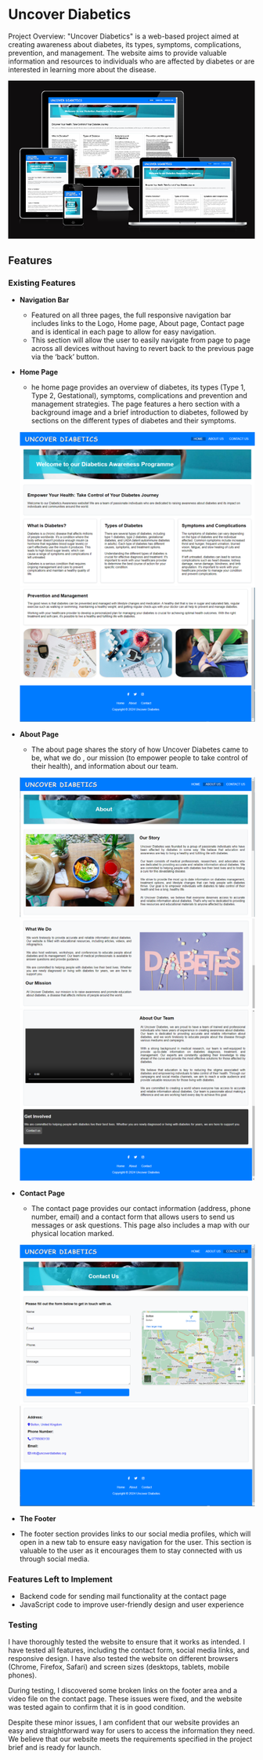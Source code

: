 # Uncover Diabetics

Project Overview:
"Uncover Diabetics" is a web-based project aimed at creating awareness about diabetes, its types, symptoms, complications, prevention, and management. The website aims to provide valuable information and resources to individuals who are affected by diabetes or are interested in learning more about the disease.

![Responsive Mockup](screenshots/responsive-img.png)

## Features 

### Existing Features

- __Navigation Bar__

  - Featured on all three pages, the full responsive navigation bar includes links to the Logo, Home page, About page, Contact page and is identical in each page to allow for easy navigation.
  - This section will allow the user to easily navigate from page to page across all devices without having to revert back to the previous page via the ‘back’ button.

- __Home Page__

  - he home page provides an overview of diabetes, its types (Type 1, Type 2, Gestational), symptoms, complications  and prevention and management strategies. The page features a hero section with a background image and a brief introduction to diabetes, followed by sections on the different types of diabetes and their symptoms.

  ![HOME PAGE IMG 1](screenshots/homepage1.png)
  ![HOME PAGE IMG 2](screenshots/homepage2.png)


- __About Page__

  - The about page shares the story of how Uncover Diabetes came to be, what we do , our mission (to empower people to take control of their health), and information about our team. 

  ![ABOUT PAGE IMG 1](screenshots/about-page1.png)
  ![ABOUT PAGE IMG 2](screenshots/about-page2.png)
  ![ABOUT PAGE IMG 3](screenshots/about-page3.png)


- __Contact Page__

  - The contact page provides our contact information (address, phone number, email) and a contact form that allows users to send us messages or ask questions. This page also includes a map with our physical location marked.

  ![ABOUT PAGE IMG 1](screenshots/contact-us1.png)
  ![ABOUT PAGE IMG 2](screenshots/contact-us2.png)

- __The Footer__ 

 - The footer section provides links to our social media profiles, which will open in a new tab to ensure easy navigation for the user. This section is valuable to the user as it encourages them to stay connected with us through social media.


### Features Left to Implement

- Backend code for sending mail functionality at the contact page
- JavaScript code to improve user-friendly design and user experience


### Testing 

I have thoroughly tested the website to ensure that it works as intended. I have tested all features, including the contact form, social media links, and responsive design. I have also tested the website on different browsers (Chrome, Firefox, Safari) and screen sizes (desktops, tablets, mobile phones).

During testing, I discovered some broken links on the footer area and a video file on the contact page. These issues were fixed, and the website was tested again to confirm that it is in good condition.

Despite these minor issues, I am confident that our website provides an easy and straightforward way for users to access the information they need. We believe that our website meets the requirements specified in the project brief and is ready for launch.
 